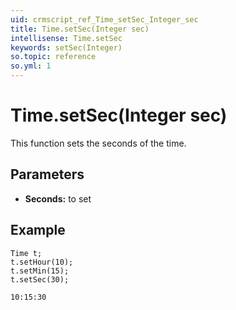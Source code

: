 ```yaml
---
uid: crmscript_ref_Time_setSec_Integer_sec
title: Time.setSec(Integer sec)
intellisense: Time.setSec
keywords: setSec(Integer)
so.topic: reference
so.yml: 1
---
```


# Time.setSec(Integer sec)

This function sets the seconds of the time.

## Parameters

* **Seconds:** to set

## Example

    Time t;
    t.setHour(10);
    t.setMin(15);
    t.setSec(30);
   
    10:15:30
